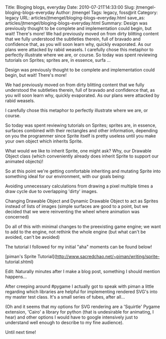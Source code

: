 Title: Bloging blogs, everyday
Date: 2010-07-21T14:33:00
Slug: jtmengel-bloging-blogs-everyday
Author: jtmengel
Tags: legacy, foss@rit
Category: legacy
URL: articles/jtmengel/bloging-blogs-everyday.html
save_as: articles/jtmengel/bloging-blogs-everyday.html
Summary: Design was previously thought to be complete and implementation could begin, but wait! There's more!  We had previously moved on from dirty blitting content that we fully understood the subtleties therein, full of bravado and confidence that, as you will soon learn why, quickly evaporated. As our plans were attacked by rabid weasels.  I carefully chose this metaphor to perfectly illustrate where we are, or course.  So today was spent reviewing tutorials on Sprites; sprites are, in essence, surfa ... 

Design was previously thought to be complete and implementation could begin,
but wait! There's more!

We had previously moved on from dirty blitting content that we fully
understood the subtleties therein, full of bravado and confidence that, as you
will soon learn why, quickly evaporated. As our plans were attacked by rabid
weasels.

I carefully chose this metaphor to perfectly illustrate where we are, or
course.

So today was spent reviewing tutorials on Sprites; sprites are, in essence,
surfaces combined with their rectangles and other information, depending on
you the programmer since Sprite itself is pretty useless until you make your
own object which inherits Sprite.

What would we like to inherit Sprite, one might ask? Why, our Drawable Object
class (which conveniently already does inherit Sprite to support our animated
objects)!

So at this point we're getting comfortable inheriting and mutating Sprite into
something ideal for our environment, with our goals being:

Avoiding unnecessary calculations from drawing a pixel multiple times a draw
cycle due to overlapping 'dirty' images.

Changing Drawable Object and Dynamic Drawable Object to act as Sprites instead
of lists of images (simple surfaces are good to a point, but we decided that
we were reinventing the wheel where animation was concerned)

Do all of this with minimal changes to the preexisting game engine; we want to
add to the engine, not rethink the whole engine (but what can't be avoided,
can't be avoided)

The tutorial I followed for my initial "aha" moments can be found below!

[piman's Sprite Tutorial](http://www.sacredchao.net/~piman/writing/sprite-
tutorial.shtml)

Edit: Naturally minutes after I make a blog post, something I should mention
happens...

After creeping around #pygame I actually got to speak with piman a little
regarding which libraries are helpful for implementing rendered SVG's into my
master test class. It's a small series of tubes, after all...

(Oh and it seems that my options for SVG rendering are a 'Squirtle' Pygame
extension, 'Cairo' a library for python (that is undesirable for animating, I
hear) and other options I would have to google intensively just to understand
well enough to describe to my fine audience).

Until next time!

